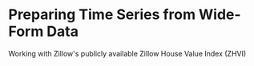 # Preparing Time Series from Wide-Form Data
 Working with Zillow's publicly available Zillow House Value Index (ZHVI)
